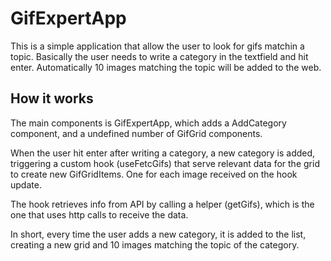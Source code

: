 # GifExpertApp

This is a simple application that allow the user to look for gifs matchin a topic.
Basically the user needs to write a category in the textfield and hit enter.
Automatically 10 images matching the topic will be added to the web.

## How it works

The main components is GifExpertApp, which adds a AddCategory component, and a undefined
number of GifGrid components.

When the user hit enter after writing a category, a new category is added, triggering 
a custom hook (useFetcGifs) that serve relevant data for the grid to create new GifGridItems. 
One for each image received on the hook update.

The hook retrieves info from API by calling a helper (getGifs), which is the one that uses http calls to receive the data.

In short, every time the user adds a new category, it is added to the list, creating a new grid and 10 images matching the topic of the category.